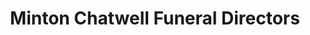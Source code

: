---
title: "Minton Chatwell Funeral Directors"
url: /panhandle/minton-chatwell-funeral-directors/
shop: funeral directors
---